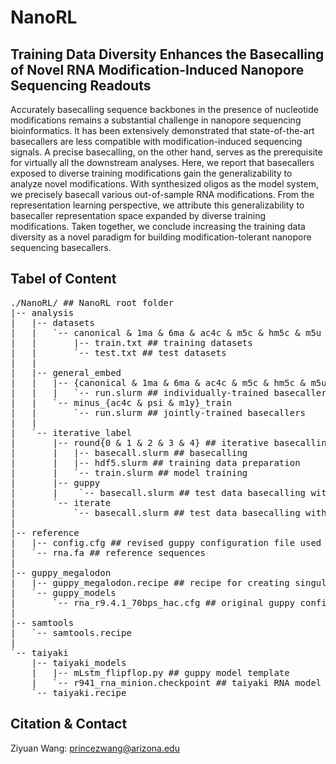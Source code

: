 # NanoRL

## Training Data Diversity Enhances the Basecalling of Novel RNA Modification-Induced Nanopore Sequencing Readouts

Accurately basecalling sequence backbones in the presence of nucleotide modifications remains a substantial challenge in nanopore sequencing bioinformatics. It has been extensively demonstrated that state-of-the-art basecallers are less compatible with modification-induced sequencing signals. A precise basecalling, on the other hand, serves as the prerequisite for virtually all the downstream analyses. Here, we report that basecallers exposed to diverse training modifications gain the generalizability to analyze novel modifications. With synthesized oligos as the model system, we precisely basecall various out-of-sample RNA modifications. From the representation learning perspective, we attribute this generalizability to basecaller representation space expanded by diverse training modifications. Taken together, we conclude increasing the training data diversity as a novel paradigm for building modification-tolerant nanopore sequencing basecallers.

## Tabel of Content

<pre>
./NanoRL/ ## NanoRL root folder
|-- analysis
|   |-- datasets
|   |   `-- canonical & 1ma & 6ma & ac4c & m5c & hm5c & m5u & psi & m1y ## modification groups
|   |       |-- train.txt ## training datasets
|   |       `-- test.txt ## test datasets
|   | 
|   |-- general_embed
|   |   |-- {canonical & 1ma & 6ma & ac4c & m5c & hm5c & m5u & psi & m1y}_train
|   |   |   `-- run.slurm ## individually-trained basecallers
|   |   `-- minus_{ac4c & psi & m1y}_train
|   |       `-- run.slurm ## jointly-trained basecallers
|   | 
|   `-- iterative_label
|       |-- round{0 & 1 & 2 & 3 & 4} ## iterative basecalling for precisely resolving backbone sequences
|       |   |-- basecall.slurm ## basecalling
|       |   |-- hdf5.slurm ## training data preparation
|       |   `-- train.slurm ## model training
|       |-- guppy
|       |    `-- basecall.slurm ## test data basecalling with the original guppy model
|       `-- iterate
|           `-- basecall.slurm ## test data basecalling with the final iteration model
|
|-- reference
|   |-- config.cfg ## revised guppy configuration file used during iterative basecalling
|   `-- rna.fa ## reference sequences
|
|-- guppy_megalodon
|   |-- guppy_megalodon.recipe ## recipe for creating singularity container
|   `-- guppy_models
|       `-- rna_r9.4.1_70bps_hac.cfg ## original guppy configuration file
|
|-- samtools
|   `-- samtools.recipe
|
`-- taiyaki
    |-- taiyaki_models
    |   |-- mLstm_flipflop.py ## guppy model template
    |   `-- r941_rna_minion.checkpoint ## taiyaki RNA model checkpoint
    `-- taiyaki.recipe
</pre>

## Citation & Contact

Ziyuan Wang: princezwang@arizona.edu
